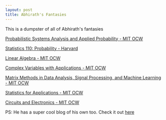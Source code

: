 ```yaml
---
layout: post
title: Abhirath's Fantasies
---
```


This is a dumpster of all of Abhirath's fantasies

[Probabilistic Systems Analysis and Applied Probability - MIT OCW](https://ocw.mit.edu/courses/electrical-engineering-and-computer-science/6-041sc-probabilistic-systems-analysis-and-applied-probability-fall-2013/)
  
[Statistics 110: Probability - Harvard](https://projects.iq.harvard.edu/stat110)
  
[Linear Algebra - MIT OCW](https://ocw.mit.edu/courses/mathematics/18-06sc-linear-algebra-fall-2011/)
  
[Complex Variables with Applications - MIT OCW](https://ocw.mit.edu/courses/mathematics/18-04-complex-variables-with-applications-spring-2018/)
  
[Matrix Methods in Data Analysis, Signal Processing, and Machine Learning - MIT OCW](https://ocw.mit.edu/courses/mathematics/18-065-matrix-methods-in-data-analysis-signal-processing-and-machine-learning-spring-2018/)
  
[Statistics for Applications - MIT OCW](https://ocw.mit.edu/courses/mathematics/18-650-statistics-for-applications-fall-2016/)
  
[Circuits and Electronics - MIT OCW](https://ocw.mit.edu/courses/electrical-engineering-and-computer-science/6-002-circuits-and-electronics-spring-2007/)
  
  
  
PS: He has a super cool blog of his own too. Check it out [here](https://theabhirath.github.io)
